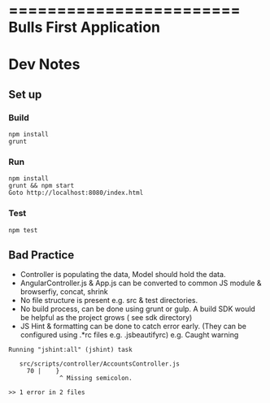 ========================
Bulls First Application
========================

# Dev Notes

## Set up

### Build
```
npm install
grunt
```

### Run
```
npm install
grunt && npm start
Goto http://localhost:8080/index.html
```

### Test
```
npm test
```

## Bad Practice

* Controller is populating the data, Model should hold the data.
* AngularController.js & App.js can be converted to common JS module & browserfiy, concat, shrink
* No file structure is present e.g. src & test directories.
* No build process, can be done using grunt or gulp. A build SDK would be helpful as the project grows ( see sdk directory)
* JS Hint & formatting can be done to catch error early. (They can be configured using .*rc files e.g. .jsbeautifyrc)
e.g. Caught warning
```
Running "jshint:all" (jshint) task

   src/scripts/controller/AccountsController.js
     70 |    }
              ^ Missing semicolon.

>> 1 error in 2 files
```
